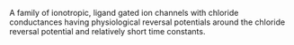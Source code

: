 A family of ionotropic, ligand gated ion channels with chloride conductances having physiological reversal potentials around the chloride reversal potential and relatively short time constants.

